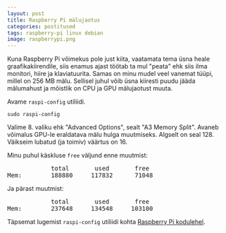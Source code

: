 ```yaml
---
layout: post
title: Raspberry Pi mälujaotus
categories: postitused
tags: raspberry-pi linux debian
image: raspberrypi.png
---
```


Kuna Raspberry Pi võimekus pole just kiita, vaatamata tema üsna heale graafikakiirendile, siis enamus ajast töötab ta mul "peata" ehk siis ilma monitori, hiire ja klaviatuurita. Samas on minu mudel veel vanemat tüüpi, millel on 256 MB mälu. Sellisel juhul võib üsna kiiresti puudu jääda mälumahust ja mõistlik on CPU ja GPU mälujaotust muuta.

Avame `raspi-config` utiliidi.

    sudo raspi-config

Valime 8. valiku ehk "Advanced Options", sealt "A3 Memory Split". Avaneb võimalus GPU-le eraldatava mälu hulga muutmiseks. Algselt on seal 128. Väikseim lubatud (ja toimiv) väärtus on 16.

Minu puhul käskluse `free` väljund enne muutmist:

<pre>
            total       used       free
Mem:        188880     117832      71048
</pre>

Ja pärast muutmist:

<pre>
            total       used       free
Mem:        237648     134548     103100
</pre>

Täpsemat lugemist `raspi-config` utiliidi kohta [Raspberry Pi kodulehel](http://www.raspberrypi.org/documentation/configuration/raspi-config.md).